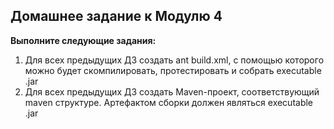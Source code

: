 **Домашнее задание к Модулю 4**
---------------------
**Выполните следующие задания:**

1. Для всех предыдущих ДЗ создать ant build.xml, с помощью которого можно будет скомпилировать, протестировать и собрать executable .jar
2. Для всех предыдущих ДЗ создать Мaven-проект, соответствующий maven структуре. Артефактом сборки должен являться executable .jar
